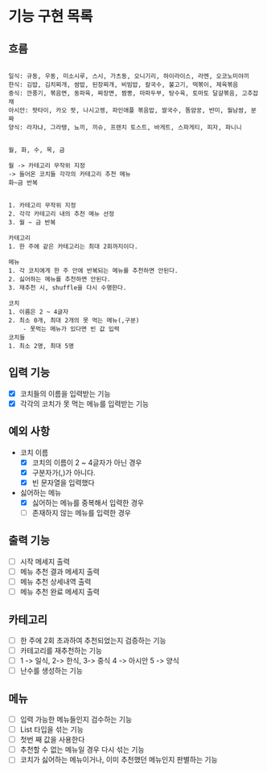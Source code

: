 # 기능 구현 목록

## 흐름

```

일식: 규동, 우동, 미소시루, 스시, 가츠동, 오니기리, 하이라이스, 라멘, 오코노미야끼
한식: 김밥, 김치찌개, 쌈밥, 된장찌개, 비빔밥, 칼국수, 불고기, 떡볶이, 제육볶음
중식: 깐풍기, 볶음면, 동파육, 짜장면, 짬뽕, 마파두부, 탕수육, 토마토 달걀볶음, 고추잡채
아시안: 팟타이, 카오 팟, 나시고렝, 파인애플 볶음밥, 쌀국수, 똠얌꿍, 반미, 월남쌈, 분짜
양식: 라자냐, 그라탱, 뇨끼, 끼슈, 프렌치 토스트, 바게트, 스파게티, 피자, 파니니


월, 화, 수, 목, 금

월 -> 카테고리 무작위 지정
-> 들어온 코치들 각각의 카테고리 추천 메뉴
화~금 반복


1. 카테고리 무작위 지정
2. 각각 카테고리 내의 추천 메뉴 선정
3. 월 ~ 금 반복

카테고리
1. 한 주에 같은 카테고리는 최대 2회까지이다.

메뉴
1. 각 코치에게 한 주 안에 반복되는 메뉴를 추천하면 안된다.
2. 싫어하는 메뉴를 추천하면 안된다.
3. 재추천 시, shuffle을 다시 수행한다.

코치
1. 이름은 2 ~ 4글자
2. 최소 0개, 최대 2개의 못 먹는 메뉴(,구분)
    - 못먹는 메뉴가 있다면 빈 값 입력
코치들
1. 최소 2명, 최대 5명
```

## 입력 기능

- [x] 코치들의 이름을 입력받는 기능
- [x] 각각의 코치가 못 먹는 메뉴를 입력받는 기능

## 예외 사항

- 코치 이름
    - [x] 코치의 이름이 2 ~ 4글자가 아닌 경우
    - [x] 구분자가(,)가 아니다.
    - [x] 빈 문자열을 입력했다
- 싫어하는 메뉴
    - [x] 싫어하는 메뉴를 중복해서 입력한 경우
    - [ ] 존재하지 않는 메뉴를 입력한 경우

## 출력 기능

- [ ] 시작 메세지 출력
- [ ] 메뉴 추천 결과 메세지 출력
- [ ] 메뉴 추천 상세내역 출력
- [ ] 메뉴 추천 완료 메세지 출력

## 카테고리

- [ ] 한 주에 2회 초과하여 추천되었는지 검증하는 기능
- [ ] 카테고리를 재추천하는 기능
- [ ] 1 -> 일식, 2-> 한식, 3-> 중식 4 -> 아시안 5 -> 양식
- [ ] 난수를 생성하는 기능

## 메뉴

- [ ] 입력 가능한 메뉴들인지 검수하는 기능
- [ ] List<String> 타입을 섞는 기능
- [ ] 첫번 째 값을 사용한다
- [ ] 추천할 수 없는 메뉴일 경우 다시 섞는 기능
- [ ] 코치가 싫어하는 메뉴이거나, 이미 추천했던 메뉴인지 판별하는 기능